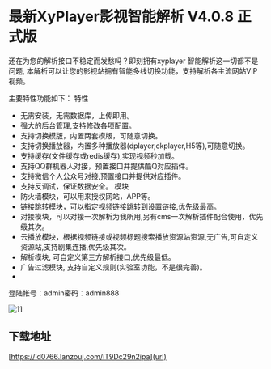 # 最新XyPlayer影视智能解析 V4.0.8 正式版

还在为您的解析接口不稳定而发愁吗？即刻拥有xyplayer 智能解析这一切都不是问题, 本解析可以让您的影视站拥有智能多线切换功能，支持解析各主流网站VIP视频。

主要特性功能如下：
特性
* 无需安装，无需数据库，上传即用。
* 强大的后台管理,支持修改各项配置。
* 支持切换模版，内置两套模版，可随意切换。
* 支持切换播放器，内置多种播放器(dplayer,ckplayer,H5等),可随意切换。
* 支持缓存(文件缓存或redis缓存),实现视频秒加载。
* 支持QQ群机器人对接，预置接口并提供酷Q对应插件。
* 支持微信个人公众号对接,预置接口并提供对应插件。
* 支持反调试，保证数据安全。
模块
* 防火墙模块，可以用来授权网站，APP等。
* 链接跳转模块，可以指定视频链接跳转到设置链接,优先级最高。
* 对接模块，可以对接一次解析为我所用,另有cms一次解析插件配合使用，优先级其次。
* 云播放模块，根据视频链接或视频标题搜索播放资源站资源,无广告,可自定义资源站,支持剧集连播,优先级其次。
* 解析模块, 可自定义第三方解析接口,优先级最低。
* 广告过滤模块, 支持自定义规则(实验室功能，不是很完善)。
* 
登陆帐号：admin密码：admin888

![11](https://github.com/user-attachments/assets/34347c04-1e70-4694-9049-b331c72282ca)

## 下载地址
[https://ld0766.lanzouj.com/iT9Dc29n2ipa](url)
